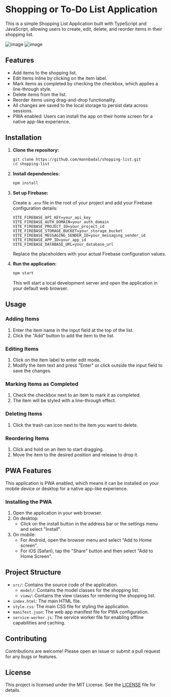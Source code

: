 # Shopping or To-Do List Application

This is a simple Shopping List Application built with TypeScript and JavaScript, allowing users to create, edit, delete, and reorder items in their shopping list.

![image](https://github.com/user-attachments/assets/22ea07fd-15de-4df9-9370-efb9dbf0da51) ![image](https://github.com/user-attachments/assets/1b0ec11a-e4c0-4f31-ae47-4be592417595)




## Features

- Add items to the shopping list.
- Edit items inline by clicking on the item label.
- Mark items as completed by checking the checkbox, which applies a line-through style.
- Delete items from the list.
- Reorder items using drag-and-drop functionality.
- All changes are saved to the local storage to persist data across sessions.
- PWA enabled: Users can install the app on their home screen for a native app-like experience.

## Installation

1. **Clone the repository:**

   ```sh
   git clone https://github.com/mannbadal/shopping-list.git
   cd shopping-list
   ```

2. **Install dependencies:**

   ```sh
   npm install
   ```

3. **Set up Firebase:**

   Create a `.env` file in the root of your project and add your Firebase configuration details:

   ```plaintext
   VITE_FIREBASE_API_KEY=your_api_key
   VITE_FIREBASE_AUTH_DOMAIN=your_auth_domain
   VITE_FIREBASE_PROJECT_ID=your_project_id
   VITE_FIREBASE_STORAGE_BUCKET=your_storage_bucket
   VITE_FIREBASE_MESSAGING_SENDER_ID=your_messaging_sender_id
   VITE_FIREBASE_APP_ID=your_app_id
   VITE_FIREBASE_DATABASE_URL=your_database_url
   ```

   Replace the placeholders with your actual Firebase configuration values.

4. **Run the application:**

   ```sh
   npm start
   ```

   This will start a local development server and open the application in your default web browser.

## Usage

### Adding Items

1. Enter the item name in the input field at the top of the list.
2. Click the "Add" button to add the item to the list.

### Editing Items

1. Click on the item label to enter edit mode.
2. Modify the item text and press "Enter" or click outside the input field to save the changes.

### Marking Items as Completed

1. Check the checkbox next to an item to mark it as completed.
2. The item will be styled with a line-through effect.

### Deleting Items

1. Click the trash can icon next to the item you want to delete.

### Reordering Items

1. Click and hold on an item to start dragging.
2. Move the item to the desired position and release to drop it.

## PWA Features

This application is PWA enabled, which means it can be installed on your mobile device or desktop for a native app-like experience.

### Installing the PWA

1. Open the application in your web browser.
2. On desktop:
   - Click on the install button in the address bar or the settings menu and select "Install".
3. On mobile:
   - For Android, open the browser menu and select "Add to Home screen".
   - For iOS (Safari), tap the "Share" button and then select "Add to Home Screen".

## Project Structure

- `src/`: Contains the source code of the application.
  - `model/`: Contains the model classes for the shopping list.
  - `view/`: Contains the view classes for rendering the shopping list.
- `index.html`: The main HTML file.
- `style.css`: The main CSS file for styling the application.
- `manifest.json`: The web app manifest file for PWA configuration.
- `service-worker.js`: The service worker file for enabling offline capabilities and caching.

## Contributing

Contributions are welcome! Please open an issue or submit a pull request for any bugs or features.

## License

This project is licensed under the MIT License. See the [LICENSE](LICENSE) file for details.
